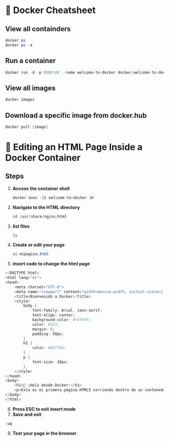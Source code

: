 # 🐳 Docker Cheatsheet

## View all containders
```powershell
docker ps
docker ps -a
```
## Run a container
```powershell
docker run -d -p 8088:80 --name welcome-to-docker docker/welcome-to-docker
```
## View all images
```powershell
docker images
```
## Download a specific image from docker.hub
```powershell
docker pull [image]
```
# 🐳 Editing an HTML Page Inside a Docker Container

## Steps
1. **Access the container shell**
   ```powershell
   docker exec -it welcome-to-docker sh
   ```
2. **Navigate to the HTML directory**
    ```powershell
   cd /usr/share/nginx/html
   ```
3. **list files**
   ```powershell
   ls
   ```
4. **Create or edit your page**
   ```powershell
   vi mipagina.html
   ```
5. **insert code to change the html page**
```powershell
<!DOCTYPE html>
<html lang="es">
<head>
    <meta charset="UTF-8">
    <meta name="viewport" content="width=device-width, initial-scale=1.0">
    <title>Bienvenido a Docker</title>
    <style>
        body {
            font-family: Arial, sans-serif;
            text-align: center;
            background-color: #f4f4f9;
            color: #333;
            margin: 0;
            padding: 50px;
        }
        h1 {
            color: #0077b6;
        }
        p {
            font-size: 18px;
        }
    </style>
</head>
<body>
    <h1>🚀 ¡Hola desde Docker!</h1>
    <p>Esta es mi primera página HTML5 corriendo dentro de un contenedor Docker.</p>
</body>
</html>
```
6.  **Press ESC to exit insert mode**
7.  **Save and exit**
   ```powershell
:wq
```
8. **Test your page in the browser**
   
    
